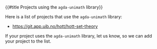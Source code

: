 {{#title Projects using the `agda-unimath` library}}

Here is a list of projects that use the `agda-unimath` library:

* https://git.app.uib.no/hott/hott-set-theory

If your project uses the `agda-unimath` library, let us know, so we can add your project to the list.
